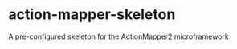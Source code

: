 action-mapper-skeleton
======================

A pre-configured skeleton for the ActionMapper2 microframework